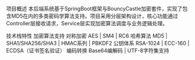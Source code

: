 项目概述
本后端系统基于SpringBoot框架与BouncyCastle加密套件，实现了包含MD5在内的多类密码学算法支持。项目采用分层架构设计，核心功能通过Controller层接收请求，Service层实现加密算法调度与业务逻辑处理。

技术栈特性
加密算法支持
​​对称加密​​
AES | SM4 | RC6
​​哈希算法​​
MD5 | SHA1/SHA256/SHA3 | HMAC系列 | PBKDF2
​​公钥体系​​
RSA-1024 | ECC-160 | ECDSA（证书签名验证）
​​编码转换​​
Base64编解码 | UTF-8字符集支持